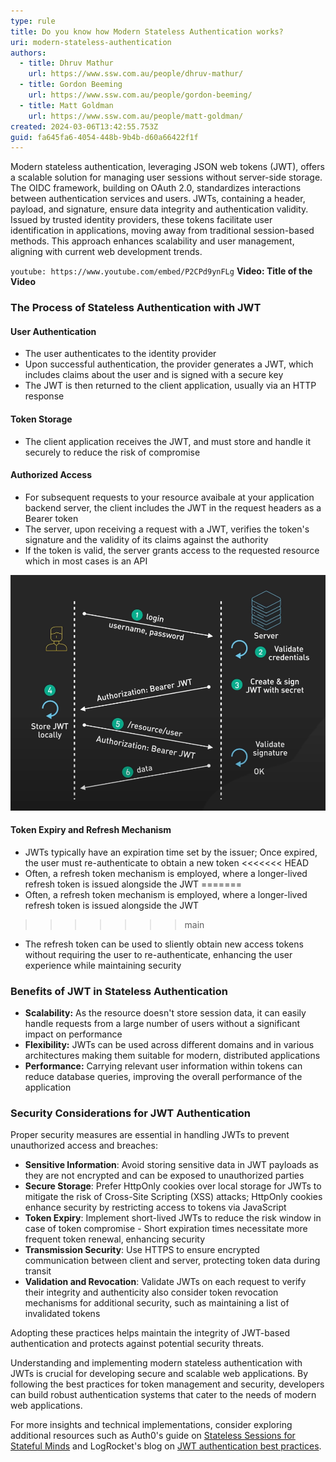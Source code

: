 ```yaml
---
type: rule
title: Do you know how Modern Stateless Authentication works?
uri: modern-stateless-authentication
authors:
  - title: Dhruv Mathur
    url: https://www.ssw.com.au/people/dhruv-mathur/
  - title: Gordon Beeming
    url: https://www.ssw.com.au/people/gordon-beeming/
  - title: Matt Goldman
    url: https://www.ssw.com.au/people/matt-goldman/
created: 2024-03-06T13:42:55.753Z
guid: fa645fa6-4054-448b-9b4b-d60a66422f1f
---
```


Modern stateless authentication, leveraging JSON web tokens (JWT), offers a scalable solution for managing user sessions without server-side storage. The OIDC framework, building on OAuth 2.0, standardizes interactions between authentication services and users. JWTs, containing a header, payload, and signature, ensure data integrity and authentication validity. Issued by trusted identity providers, these tokens facilitate user identification in applications, moving away from traditional session-based methods. This approach enhances scalability and user management, aligning with current web development trends.

`youtube: https://www.youtube.com/embed/P2CPd9ynFLg`
**Video: Title of the Video**
<!--endintro-->

### The Process of Stateless Authentication with JWT

#### User Authentication

* The user authenticates to the identity provider
* Upon successful authentication, the provider generates a JWT, which includes claims about the user and is signed with a secure key
* The JWT is then returned to the client application, usually via an HTTP response

#### Token Storage

* The client application receives the JWT, and must store and handle it securely to reduce the risk of compromise

#### Authorized Access

* For subsequent requests to your resource avaibale at your application backend server, the client includes the JWT in the request headers as a Bearer token
* The server, upon receiving a request with a JWT, verifies the token's signature and the validity of its claims against the authority
* If the token is valid, the server grants access to the requested resource which in most cases is an API

![Figure: JWT Authorisation Flow](jwt-how-its-used.png)

#### Token Expiry and Refresh Mechanism

* JWTs typically have an expiration time set by the issuer; Once expired, the user must re-authenticate to obtain a new token
<<<<<<< HEAD
* Often, a refresh token mechanism is employed, where a longer-lived refresh token is issued alongside the JWT 
=======
* Often, a refresh token mechanism is employed, where a longer-lived refresh token is issued alongside the JWT
>>>>>>> main
* The refresh token can be used to sliently obtain new access tokens without requiring the user to re-authenticate, enhancing the user experience while maintaining security

### Benefits of JWT in Stateless Authentication

* **Scalability:** As the resource doesn't store session data, it can easily handle requests from a large number of users without a significant impact on performance
* **Flexibility:** JWTs can be used across different domains and in various architectures making them suitable for modern, distributed applications
* **Performance:** Carrying relevant user information within tokens can reduce database queries, improving the overall performance of the application

### Security Considerations for JWT Authentication

Proper security measures are essential in handling JWTs to prevent unauthorized access and breaches:

* **Sensitive Information**: Avoid storing sensitive data in JWT payloads as they are not encrypted and can be exposed to unauthorized parties
* **Secure Storage**: Prefer HttpOnly cookies over local storage for JWTs to mitigate the risk of Cross-Site Scripting (XSS) attacks; HttpOnly cookies enhance security by restricting access to tokens via JavaScript
* **Token Expiry**: Implement short-lived JWTs to reduce the risk window in case of token compromise - Short expiration times necessitate more frequent token renewal, enhancing security
* **Transmission Security**: Use HTTPS to ensure encrypted communication between client and server, protecting token data during transit
* **Validation and Revocation**: Validate JWTs on each request to verify their integrity and authenticity also consider token revocation mechanisms for additional security, such as maintaining a list of invalidated tokens

Adopting these practices helps maintain the integrity of JWT-based authentication and protects against potential security threats.

Understanding and implementing modern stateless authentication with JWTs is crucial for developing secure and scalable web applications. By following the best practices for token management and security, developers can build robust authentication systems that cater to the needs of modern web applications.

For more insights and technical implementations, consider exploring additional resources such as Auth0's guide on [Stateless Sessions for Stateful Minds](https://auth0.com/blog/stateless-sessions-for-stateful-minds-jwts-explained/) and LogRocket's blog on [JWT authentication best practices](https://blog.logrocket.com/jwt-authentication-best-practices/).
